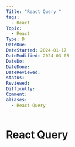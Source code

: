 ```yaml
---
Title: "React Query "
tags:
  - React
Topic:
  - React
Type: D
DateDue: 
DateStarted: 2024-01-17
DateModified: 2024-03-05
DateDo: 
DateDone: 
DateReviewed: 
status: 
Reviewed: 
Difficulty: 
Comment: 
aliases:
  - React Query
---
```

# React Query 

